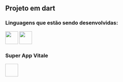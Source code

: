 ## Projeto em dart

### Linguagens que estão sendo desenvolvidas:

<div>
<img src="https://cdn.jsdelivr.net/gh/devicons/devicon/icons/dart/dart-original.svg" width="40" height="40""/> 
<img src="https://cdn.jsdelivr.net/gh/devicons/devicon/icons/flutter/flutter-original.svg" width="40" height="40"/> 
</div>


### Super App Vitale
<div>
<img scr=C:\Users\allan.silva\Desktop\Logo_Vitale_Horizontal.png width = "40" height = "40" />
</div>